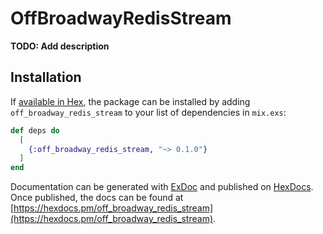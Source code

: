 # OffBroadwayRedisStream

**TODO: Add description**

## Installation

If [available in Hex](https://hex.pm/docs/publish), the package can be installed
by adding `off_broadway_redis_stream` to your list of dependencies in `mix.exs`:

```elixir
def deps do
  [
    {:off_broadway_redis_stream, "~> 0.1.0"}
  ]
end
```

Documentation can be generated with [ExDoc](https://github.com/elixir-lang/ex_doc)
and published on [HexDocs](https://hexdocs.pm). Once published, the docs can
be found at [https://hexdocs.pm/off_broadway_redis_stream](https://hexdocs.pm/off_broadway_redis_stream).

